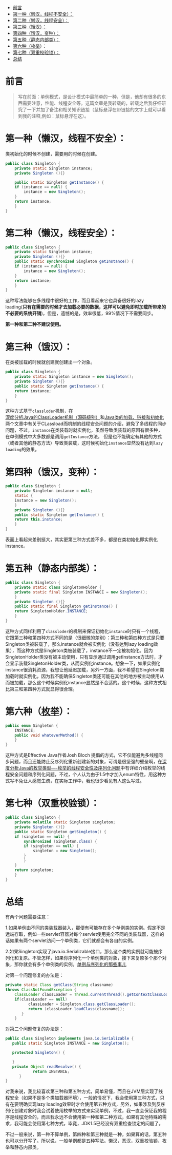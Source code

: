 <!--ts-->
   * [前言](#前言)
   * [第一种（懒汉，线程不安全）：](#第一种懒汉线程不安全)
   * [第二种（懒汉，线程安全）：](#第二种懒汉线程安全)
   * [第三种（饿汉）：](#第三种饿汉)
   * [第四种（饿汉，变种）：](#第四种饿汉变种)
   * [第五种（静态内部类）：](#第五种静态内部类)
   * [第六种（<a href="http://www.hollischuang.com/index.php/archives/345/" rel="nofollow">枚举</a>）：](#第六种枚举)
   * [第七种（双重校验锁）：](#第七种双重校验锁)
   * [总结](#总结)

<!-- Added by: anapodoton, at: Sun Feb 16 22:54:40 CST 2020 -->

<!--te-->

# 前言

> 写在前面：单例模式，是设计模式中最简单的一种，但是，他却有很多的东西需要注意，性能、线程安全等。这篇文章是我转载的，转载之后我仔细研究了一下并加了备注和相关知识链接（鼠标悬浮在带链接的文字上就可以看到我的注释,例如：鼠标悬浮在这）。

# 第一种（懒汉，线程不安全）：

类初始化的时候不创建，需要用的时候在创建。

```java
public class Singleton {  
    private static Singleton instance;  
    private Singleton (){}  

    public static Singleton getInstance() {  
    if (instance == null) {  
        instance = new Singleton();  
    }  
    return instance;  
    }  
}  
```

# 第二种（懒汉，线程安全）：

```java
public class Singleton {  
    private static Singleton instance;  
    private Singleton (){}  
    public static synchronized Singleton getInstance() {  
    if (instance == null) {  
        instance = new Singleton();  
    }  
    return instance;  
    }  
}  
```

这种写法能够在多线程中很好的工作，而且看起来它也具备很好的lazy loading(**只有在需要的时候才去加载必要的数据，这样可以避免即时加载所带来的不必要的系统开销**)，但是，遗憾的是，效率很低，99%情况下不需要同步。

**第一种和第二种不建议使用。**

# 第三种（饿汉）：

在类被加载的时候就创建就创建出一个对象。

```java
public class Singleton {  
    private static Singleton instance = new Singleton();  
    private Singleton (){}  
    public static Singleton getInstance() {  
    return instance;  
    }  
}  
```

这种方式基于`classloder`机制，在[深度分析Java的ClassLoader机制（源码级别）](http://www.hollischuang.com/archives/197)和[Java类的加载、链接和初始化](http://www.hollischuang.com/archives/201)两个文章中有关于CLassload而机制的线程安全问题的介绍，避免了多线程的同步问题，不过，`instance`在类装载时就实例化，虽然导致类装载的原因有很多种，在单例模式中大多数都是调用`getInstance`方法， 但是也不能确定有其他的方式（或者其他的静态方法）导致类装载，这时候初始化`instance`显然没有达到`lazy loading`的效果。

# 第四种（饿汉，变种）：

```java
public class Singleton {  
    private Singleton instance = null;  
    static {  
    instance = new Singleton();  
    }  
    private Singleton (){}  
    public static Singleton getInstance() {  
    return this.instance;  
    }  
}  
```

表面上看起来差别挺大，其实更第三种方式差不多，都是在类初始化即实例化instance。

# 第五种（静态内部类）：

```java
public class Singleton {  
    private static class SingletonHolder {  
    private static final Singleton INSTANCE = new Singleton();  
    }  
    private Singleton (){}  
    public static final Singleton getInstance() {  
    return SingletonHolder.INSTANCE;  
    }  
}  
```

这种方式同样利用了`classloder`的机制来保证初始化`instance`时只有一个线程，它跟第三种和第四种方式不同的是（很细微的差别）：第三种和第四种方式是只要Singleton类被装载了，那么instance就会被实例化（没有达到lazy loading效果），而这种方式是Singleton类被装载了，instance不一定被初始化。因为SingletonHolder类没有被主动使用，只有显示通过调用getInstance方法时，才会显示装载SingletonHolder类，从而实例化instance。想象一下，如果实例化instance很消耗资源，我想让他延迟加载，另外一方面，我不希望在Singleton类加载时就实例化，因为我不能确保Singleton类还可能在其他的地方被主动使用从而被加载，那么这个时候实例化instance显然是不合适的。这个时候，这种方式相比第三和第四种方式就显得很合理。

# 第六种（[枚举](http://www.hollischuang.com/index.php/archives/345/)）：

```java
public enum Singleton {  
    INSTANCE;  
    public void whateverMethod() {  
    }  
}  
```

这种方式是Effective Java作者Josh Bloch 提倡的方式，它不仅能避免多线程同步问题，而且还能防止反序列化重新创建新的对象，可谓是很坚强的壁垒啊，在[深度分析Java的枚举类型—-枚举的线程安全性及序列化问题](http://www.hollischuang.com/index.php/archives/349/)中有详细介绍枚举的线程安全问题和序列化问题，不过，个人认为由于1.5中才加入enum特性，用这种方式写不免让人感觉生疏，在实际工作中，我也很少看见有人这么写过。

# 第七种（双重校验锁）：

```java
public class Singleton {  
    private volatile static Singleton singleton;  
    private Singleton (){}  
    public static Singleton getSingleton() {  
    if (singleton == null) {  
        synchronized (Singleton.class) {  
        if (singleton == null) {  
            singleton = new Singleton();  
        }  
        }  
    }  
    return singleton;  
    }  
}  
```

# 总结

有两个问题需要注意：

1.如果单例由不同的类装载器装入，那便有可能存在多个单例类的实例。假定不是远端存取，例如一些servlet容器对每个servlet使用完全不同的类装载器，这样的话如果有两个servlet访问一个单例类，它们就都会有各自的实例。

2.如果Singleton实现了java.io.Serializable接口，那么这个类的实例就可能被序列化和复原。不管怎样，如果你序列化一个单例类的对象，接下来复原多个那个对象，那你就会有多个单例类的实例。[单例与序列化的那些事儿](http://www.hollischuang.com/archives/1144)

对第一个问题修复的办法是：

```java
private static Class getClass(String classname)  
throws ClassNotFoundException {  
    ClassLoader classLoader = Thread.currentThread().getContextClassLoader();
    if(classLoader == null)     
          classLoader = Singleton.class.getClassLoader();     
          return (classLoader.loadClass(classname));     
       }     
    }  
```

对第二个问题修复的办法是：

```java
public class Singleton implements java.io.Serializable {     
   public static Singleton INSTANCE = new Singleton();     

   protected Singleton() {     

   }     
   private Object readResolve() {     
            return INSTANCE;     
      }    
}   
```

对我来说，我比较喜欢第三种和第五种方式，简单易懂，而且在JVM层实现了线程安全（如果不是多个类加载器环境），一般的情况下，我会使用第三种方式，只有在要明确实现lazy loading效果时才会使用第五种方式，另外，如果涉及到反序列化创建对象时我会试着使用枚举的方式来实现单例，不过，我一直会保证我的程序是线程安全的，而且我永远不会使用第一种和第二种方式，如果有其他特殊的需求，我可能会使用第七种方式，毕竟，JDK1.5已经没有双重检查锁定的问题了。

不过一般来说，第一种不算单例，第四种和第三种就是一种，如果算的话，第五种也可以分开写了。所以说，一般单例都是五种写法。懒汉，恶汉，双重校验锁，枚举和静态内部类。
